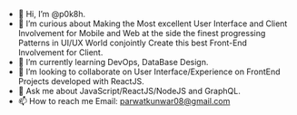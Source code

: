- 👋 Hi, I’m @p0k8h.
- 🧐 I’m curious about Making the Most excellent User Interface and Client Involvement for Mobile and Web at the side the finest progressing Patterns in UI/UX World      conjointly Create this best Front-End Involvement for Client.
- 🌱 I’m currently learning DevOps, DataBase Design.
- 👯 I’m looking to collaborate on User Interface/Experience on FrontEnd Projects developed with ReactJS.
- 💬 Ask me about JavaScript/ReactJS/NodeJS and GraphQL.
- 📫 How to reach me Email: [parwatkunwar08@gmail.com](mailto:admin@cloudhadoop.com)
